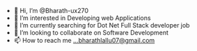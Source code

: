 - 👋 Hi, I’m @Bharath-ux270
- 👀 I’m interested in Developing web Applications
- 🌱 I’m currently searching for Dot Net Full Stack developer job
- 💞️ I’m looking to collaborate on Software Development
- 📫 How to reach me ...bharathlallu07@gmail.com

<!---
Bharath-ux270/Bharath-ux270 is a ✨ special ✨ repository because its `README.md` (this file) appears on your GitHub profile.
You can click the Preview link to take a look at your changes.
--->
